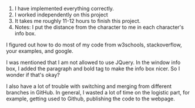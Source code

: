 1. I have implemented everything correctly. 
2. I worked independently on this project
3. It takes me roughly 11-12 hours to finish this project. 
4. Notes: 
I put the distance from the character to me in each character's info box. 

I figured out how to do most of my code from w3schools, stackoverflow, your examples, and google. 

I was mentioned that I am not allowed to use JQuery. In the window info box, 
I added the paragraph and bold tag to make the info box nicer. So I wonder if that's okay? 

I also have a lot of trouble with switching and merging from different branches in GitHub. 
In general, I wasted a lot of time on the logistic part, for example, getting used to Github, 
publishing the code to the webpage. 

